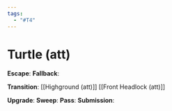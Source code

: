 ```yaml
---
tags:
  - "#T4"
---
```


# Turtle (att)

**Escape**:
**Fallback**:

**Transition**:
[[Highground (att)]]
[[Front Headlock (att)]]

**Upgrade**:
**Sweep**:
**Pass**:
**Submission**:
